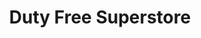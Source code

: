 ---
title: "Duty Free Superstore"
url: /subic-bay-freeport/duty-free-superstore/
shop: Supermarkt
---